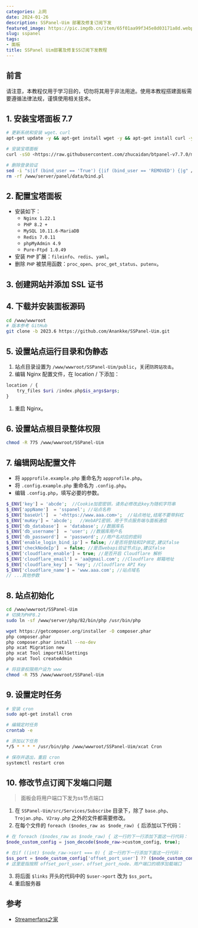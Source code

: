 ```yaml
---
categories: 上网
date: 2024-01-26
description: SSPanel-Uim 部署及修复订阅下发
featured_image: https://pic.imgdb.cn/item/65f01aa99f345e8d03171a8d.webp
slug: sspanel
tags:
- 面板
title: SSPanel Uim部署及修复SS订阅下发教程
---
```

## 前言

请注意，本教程仅用于学习目的，切勿将其用于非法用途。使用本教程搭建面板需要遵循法律法规，谨慎使用相关技术。

## 1.  安装宝塔面板  7.7

```bash
# 更新系统和安装 wget、curl
apt-get update -y && apt-get install wget -y && apt-get install curl -y

# 安装宝塔面板
curl -sSO <https://raw.githubusercontent.com/zhucaidan/btpanel-v7.7.0/main/install/install_panel.sh> && bash install_panel.sh

# 删除登录验证
sed -i "s|if (bind_user == 'True') {|if (bind_user == 'REMOVED') {|g" /www/server/panel/BTPanel/static/js/index.js
rm -rf /www/server/panel/data/bind.pl

```

## 2.  配置宝塔面板

- 安装如下：
    - `Nginx 1.22.1`
    - `PHP 8.2 +`
    - `MySQL 10.11.6-MariaDB`
    - `Redis 7.0.11`
    - `phpMyAdmin 4.9`
    - `Pure-Ftpd 1.0.49`
- 安装 `PHP` 扩展：`fileinfo`、`redis`、`yaml`。
- 删除 `PHP` 被禁用函数：`proc_open`、`proc_get_status`、`putenv`。

## 3.  创建网站并添加 SSL 证书

## 4.  下载并安装面板源码

```bash
cd /www/wwwroot
# 版本参考 GitHub
git clone -b 2023.6 https://github.com/Anankke/SSPanel-Uim.git

```

## 5.  设置站点运行目录和伪静态

1. 站点目录设置为 `/www/wwwroot/SSPanel-Uim/public`，关闭`防跨站攻击`。
2. 编辑 Nginx 配置文件，在 location / 下添加：

```php
location / {
    try_files $uri /index.php$is_args$args;
}

```

1. 重启 Nginx。

## 6.  设置站点根目录整体权限

```bash
chmod -R 775 /www/wwwroot/SSPanel-Uim

```

## 7.  编辑网站配置文件

- 将 `appprofile.example.php` 重命名为 `appprofile.php`。
- 将 `.config.example.php` 重命名为 `.config.php`。
- 编辑 `.config.php`，填写必要的参数。

```php
$_ENV['key'] = 'abcde';  //Cookie加密密钥，请务必修改此key为随机字符串
$_ENV['appName']  = 'sspanel'; //站点名称
$_ENV['baseUrl']  = '<https://www.aaa.com>';  //站点地址,结尾不要带斜杠
$_ENV['muKey'] = 'abcde';   //WebAPI密钥，用于节点服务端与面板通信
$_ENV['db_database']  = 'database'; //数据库名
$_ENV['db_username']  = 'user'; //数据库用户名
$_ENV['db_password']  = 'password'; //用户名对应的密码
$_ENV['enable_login_bind_ip'] = false; //是否将登陆和IP绑定,建议false
$_ENV['checkNodeIp']  = false; //是否webapi验证节点ip,建议false
$_ENV['cloudflare_enable'] = true; //是否开启 Cloudflare 解析
$_ENV['cloudflare_email'] = 'aa@gmail.com'; //Cloudflare 邮箱地址
$_ENV['cloudflare_key'] = 'key'; //Cloudflare API Key
$_ENV['cloudflare_name'] = 'www.aaa.com'; //站点域名
// ...其他参数

```

## 8.  站点初始化

```bash
cd /www/wwwroot/SSPanel-Uim
# 切换为PHP8.2
sudo ln -sf /www/server/php/82/bin/php /usr/bin/php

wget https://getcomposer.org/installer -O composer.phar
php composer.phar
php composer.phar install --no-dev
php xcat Migration new
php xcat Tool importAllSettings
php xcat Tool createAdmin

# 将目录权限用户设为 www
chmod -R 755 /www/wwwroot/SSPanel-Uim

```

## 9.  设置定时任务

```bash
# 安装 cron
sudo apt-get install cron

# 编辑定时任务
crontab -e

# 添加以下任务
*/5 * * * * /usr/bin/php /www/wwwroot/SSPanel-Uim/xcat Cron

# 保存并退出，重启 cron
systemctl restart cron

```

## 10.  修改节点订阅下发端口问题

> 面板会将用户端口下发为ss节点端口
> 
1. 在 `SSPanel-Uim/src/Services/Subscribe` 目录下，除了 `base.php`、`Trojan.php`、`V2ray.php` 之外的文件都需要修改。
2. 在每个文件的 `foreach ($nodes_raw as $node_raw) {` 后添加以下代码：

```php
# 在 foreach ($nodes_raw as $node_raw) { 这一行的下一行添加下面这一行代码：
$node_custom_config = json_decode($node_raw->custom_config, true);

# 在if ((int) $node_raw->sort === 0) { 这一行的下一行添加下面这一行代码：
$ss_port = $node_custom_config['offset_port_user'] ?? ($node_custom_config['offset_port_node'] ?? $user->port);
# 这里是指按照 offset_port_user、offset_port_node、用户端口的顺序加载端口

```

3. 将后面 `$links` 开头的代码中的 `$user->port` 改为 `$ss_port`。
4. 重启服务器

## 参考

- [Streamerfans之家](https://streamernote.online/index.php/2024/01/12/sspanel%E9%9D%A2%E6%9D%BF%E6%90%AD%E5%BB%BA%E6%94%AF%E6%8C%81reality/)